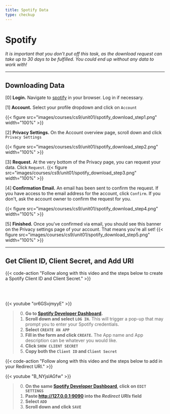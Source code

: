 ```yaml
---
title: Spotify Data
type: checkup
---
```

# Spotify
*It is important that you don't put off this task, as the download request can take up to 30 days to be fulfilled. You could end up without any data to work with!*

---

## Downloading Data

[0] **Login.** Navigate to [spotify](https://open.spotify.com/) in your browser. Log in if necessary.

[1] **Account.** Select your profile dropdown and click on `Account`


{{< figure src="images/courses/cs9/unit01/spotify_download_step1.png" width="100%" >}}

[2] **Privacy Settings.** On the Account overview page, scroll down and click `Privacy Settings`

{{< figure src="images/courses/cs9/unit01/spotify_download_step2.png" width="100%" >}}

[3] **Request.** At the very bottom of the Privacy page, you can request your data. Click `Request`.
{{< figure src="images/courses/cs9/unit01/spotify_download_step3.png" width="100%" >}}

[4] **Confirmation Email.** An email has been sent to confirm the request. If you have access to the email address for the account, click `Confirm`. If you don't, ask the account owner to confirm the request for you.

{{< figure src="images/courses/cs9/unit01/spotify_download_step4.png" width="100%" >}}

[5] **Finished.** Once you've confirmed via email, you should see this banner on the Privacy settings page of your account. That means you're all set!
 {{< figure src="images/courses/cs9/unit01/spotify_download_step5.png" width="100%" >}}

---

## Get Client ID, Client Secret, and Add URI

{{< code-action "Follow along with this video and the steps below to create a Spotify Client ID and Client Secret." >}}

<br>
<br>


{{< youtube "or6GSvjmyyE" >}}

> 0. **Go to [Spotify Developer Dashboard](https://developer.spotify.com/dashboard/login).**
> 0. **Scroll down and select `LOG IN`.** This will trigger a pop-up that may prompt you to enter your Spotify credentials.
> 0. **Select `CREATE AN APP`**
> 0. **Fill in the form and click `CREATE`.** The App name and App description can be whatever you would like.
> 0. **Click `SHOW CLIENT SECRET`**
> 0. **Copy both the `Client ID` and `Client Secret`**

{{< code-action "Follow along with this video and the steps below to add in your Redirect URI." >}}

{{< youtube "B_NYjslAGfw" >}}

> 0. **On the same [Spotify Developer Dashboard](https://developer.spotify.com/dashboard/login), click on `EDIT SETTINGS`**
> 0. **Paste http://127.0.0.1:9090 into the *Redirect URIs* field**
> 0. **Select `ADD`**
> 0. **Scroll down and click `SAVE`**
